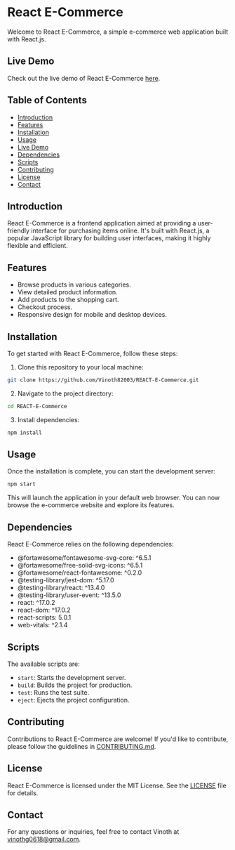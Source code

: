# React E-Commerce

Welcome to React E-Commerce, a simple e-commerce web application built with React.js.

## Live Demo

Check out the live demo of React E-Commerce [here](https://react-e-commerce-nine-beta.vercel.app/).

## Table of Contents

- [Introduction](#introduction)
- [Features](#features)
- [Installation](#installation)
- [Usage](#usage)
- [Live Demo](#live-demo)
- [Dependencies](#dependencies)
- [Scripts](#scripts)
- [Contributing](#contributing)
- [License](#license)
- [Contact](#contact)

## Introduction

React E-Commerce is a frontend application aimed at providing a user-friendly interface for purchasing items online. It's built with React.js, a popular JavaScript library for building user interfaces, making it highly flexible and efficient.

## Features

- Browse products in various categories.
- View detailed product information.
- Add products to the shopping cart.
- Checkout process.
- Responsive design for mobile and desktop devices.

## Installation

To get started with React E-Commerce, follow these steps:

1. Clone this repository to your local machine:

```bash
git clone https://github.com/Vinoth82003/REACT-E-Commerce.git
```

2. Navigate to the project directory:

```bash
cd REACT-E-Commerce
```

3. Install dependencies:

```bash
npm install
```

## Usage

Once the installation is complete, you can start the development server:

```bash
npm start
```

This will launch the application in your default web browser. You can now browse the e-commerce website and explore its features.

## Dependencies

React E-Commerce relies on the following dependencies:

- @fortawesome/fontawesome-svg-core: ^6.5.1
- @fortawesome/free-solid-svg-icons: ^6.5.1
- @fortawesome/react-fontawesome: ^0.2.0
- @testing-library/jest-dom: ^5.17.0
- @testing-library/react: ^13.4.0
- @testing-library/user-event: ^13.5.0
- react: ^17.0.2
- react-dom: ^17.0.2
- react-scripts: 5.0.1
- web-vitals: ^2.1.4

## Scripts

The available scripts are:

- `start`: Starts the development server.
- `build`: Builds the project for production.
- `test`: Runs the test suite.
- `eject`: Ejects the project configuration.

## Contributing

Contributions to React E-Commerce are welcome! If you'd like to contribute, please follow the guidelines in [CONTRIBUTING.md](link-to-CONTRIBUTING.md).

## License

React E-Commerce is licensed under the MIT License. See the [LICENSE](LICENSE) file for details.

## Contact

For any questions or inquiries, feel free to contact Vinoth at vinothg0618@gmail.com.
